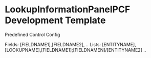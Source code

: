 # LookupInformationPanelPCF Development Template

Predefined Control Config

Fields: [FIELDNAME1],[FIELDNAME2], ..
Lists: [ENTITYNAME],[LOOKUPNAME],[FIELDNAME1];[FIELDNAMEN]/[ENTITYNAME2] ..



